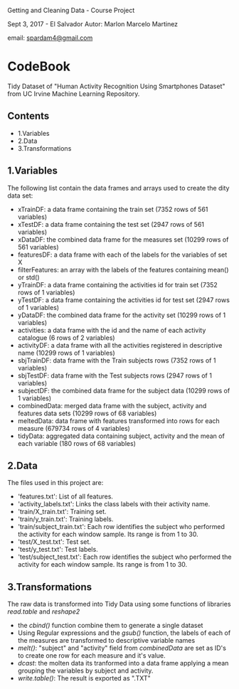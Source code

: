 Getting and Cleaning Data - Course Project

Sept 3, 2017 - El Salvador
Autor: Marlon Marcelo Martinez

email: spardam4@gmail.com

# CodeBook 

Tidy Dataset of "Human Activity Recognition Using Smartphones Dataset" from UC Irvine Machine Learning Repository. 

## Contents
* 1.Variables
* 2.Data
* 3.Transformations

## 1.Variables
The following list contain the data frames and arrays used to create the dity data set:

* xTrainDF:			a data frame containing the train set (7352 rows of 561 variables)
* xTestDF:			a data frame containing the test set (2947 rows of 561 variables)
* xDataDF:			the combined data frame for the measures set (10299 rows of 561 variables)
* featuresDF:		a data frame with each of the labels for the variables of set X
* filterFeatures:	an array with the labels of the features containing mean() or std()
* yTrainDF:			a data frame containing the activities id for train set (7352 rows of 1 variables)
* yTestDF:			a data frame containing the activities id for test set (2947 rows of 1 variables)
* yDataDF:			the combined data frame for the activity set (10299 rows of 1 variables)
* activities:		a data frame with the id and the name of each activity catalogue (6 rows of 2 variables)
* activityDF:		a data frame with all the activities registered in descriptive name (10299 rows of 1 variables)
* sbjTrainDF:		data frame with the Train subjects rows (7352 rows of 1 variables)
* sbjTestDF:		data frame with the Test subjects rows (2947 rows of 1 variables)
* subjectDF: 		the combined data frame for the subject data (10299 rows of 1 variables)
* combinedData:		merged data frame with the subject, activity and features data sets (10299 rows of 68 variables)
* meltedData:		data frame with features transformed into rows for each measure (679734 rows of 4 variables)
* tidyData:			aggregated data containing subject, activity and the mean of each variable (180 rows of 68 variables)

## 2.Data
The files used in this project are:

* 'features.txt': List of all features.
* 'activity_labels.txt': Links the class labels with their activity name.
* 'train/X_train.txt': Training set.
* 'train/y_train.txt': Training labels.
* 'train/subject_train.txt': Each row identifies the subject who performed the activity for each window sample. Its range is from 1 to 30. 
* 'test/X_test.txt': Test set.
* 'test/y_test.txt': Test labels.
* 'test/subject_test.txt': Each row identifies the subject who performed the activity for each window sample. Its range is from 1 to 30. 

## 3.Transformations
The raw data is transformed into Tidy Data using some functions of libraries *read.table* and *reshape2*

* the *cbind()* function combine them to generate a single dataset
* Using Regular expressions and the *gsub()* function, the labels of each of the measures are transformed to descriptive variable names
* *melt()*: "subject" and "activity" field from *combinedData* are set as ID's to create one row for each measure and it's value. 
* *dcast*: the molten data its tranformed into a data frame applying a mean grouping the variables by subject and activity.
* *write.table()*: The result is exported as ".TXT"
